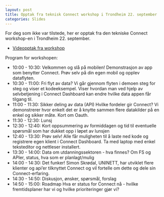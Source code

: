 ```yaml
---
layout: post
title: Opptak fra teknisk Connect workshop i Trondheim 22. september
categories: Slides
---
```



For deg som ikke var tilstede, her er opptak fra den tekniske Connect workshop-en i Trondheim 22. september.


* [Videopptak fra workshop](https://mediasite.uninett.no/Mediasite/Play/1bdb6d3259c7460da90e50ef8c883b6c1d)


Program for workshopen:

* 10:00 - 10:30: Velkommen og slå på mobilen! Demonstrasjon av app som benytter Connect. Prøv selv på din egen mobil og opplev dataflyten.
* 10:30 - 11:00: Fri flyt av data? Vi går gjennom flyten i demoen steg for steg og viser et kodeeksempel. Viser hvordan man ved hjelp av selvbetjening i Connect Dashboard kan endre hvilke data appen får tilgang til.
* 11:00 - 11:30: Sikker deling av data (API) Hvilke fordeler gir Connect? Vi demonstrerer hvor enkelt det er å knytte sammen flere datakilder på en enkel og sikker måte. Kort om Oauth.
* 11:30 - 12:30: Lunsj
* 12:30 - 12:40: Kort oppsummering av formiddagen og tid til eventuelle spørsmål som har dukket opp i løpet av lunsjen
* 12:40 - 13:30: Prøv selv! Alle får muligheten til å laste ned kode og registrere egen klient i Connect Dashboard. Ta med laptop med enkel teksteditor og nettleser installert.
* 13:30 - 14:00: Data om utdanningssektoren - hva finnes? Om FS og APIer, status, hva som er planlagt/mulig
* 14:00 - 14:30: Det funker! Simon Skrødal, UNINETT, har utviklet flere klienter og api’er tilknyttet Connect og vil fortelle om dette og dele sin Connect-erfaring.
* 14:30 - 14:50: Diskusjon, ønsker, spørsmål, forslag
* 14:50 - 15:00: Roadmap Hva er status for Connect nå - hvilke fremtidsplaner har vi og hvilke prioriteringer gjør vi?